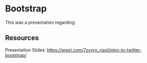 # Bootstrap
This was a presentation regarding 

## Resources
Presentation Slides: https://prezi.com/7zyyrn_rjayl/intro-to-twitter-bootstrap/

